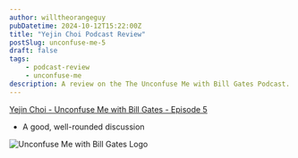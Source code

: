 ```yaml
---
author: willtheorangeguy
pubDatetime: 2024-10-12T15:22:00Z
title: "Yejin Choi Podcast Review"
postSlug: unconfuse-me-5
draft: false
tags:
    - podcast-review
    - unconfuse-me
description: A review on the The Unconfuse Me with Bill Gates Podcast.
---
```


[Yejin Choi - Unconfuse Me with Bill Gates - Episode 5](https://www.gatesnotes.com/Podcast#:~:text=Gates%20%2D%20Episode%C2%A05-,Yejin%20Choi,-11/16/2023)

-   A good, well-rounded discussion

![Unconfuse Me with Bill Gates Logo](https://is1-ssl.mzstatic.com/image/thumb/Podcasts116/v4/cb/35/76/cb357676-ac2b-cd5a-5724-6ba92cb4b350/mza_5160750265349196509.png/300x300bb.webp)

